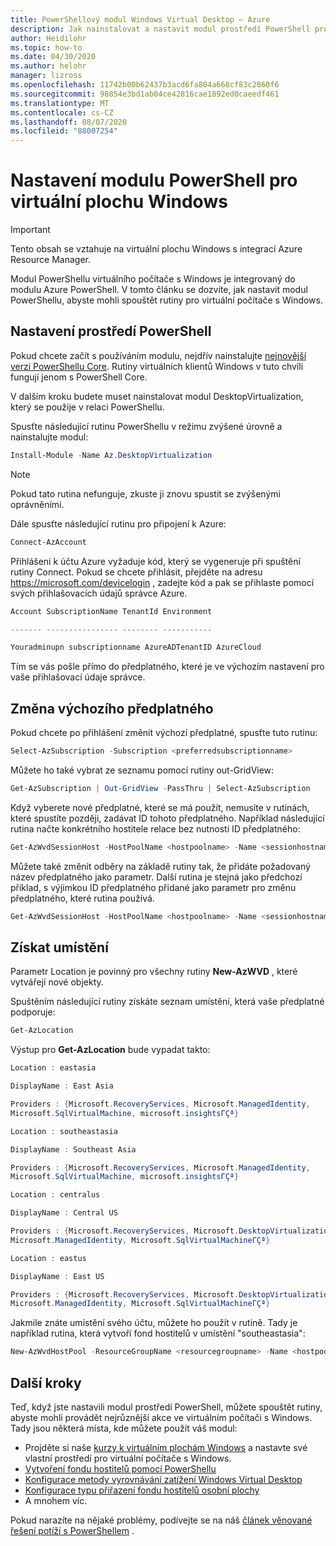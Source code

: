 ```yaml
---
title: PowerShellový modul Windows Virtual Desktop – Azure
description: Jak nainstalovat a nastavit modul prostředí PowerShell pro virtuální počítač s Windows
author: Heidilohr
ms.topic: how-to
ms.date: 04/30/2020
ms.author: helohr
manager: lizross
ms.openlocfilehash: 11742b00b62437b3acd6fa804a668cf83c2860f6
ms.sourcegitcommit: 98854e3bd1ab04ce42816cae1892ed0caeedf461
ms.translationtype: MT
ms.contentlocale: cs-CZ
ms.lasthandoff: 08/07/2020
ms.locfileid: "88007254"
---
```

# <a name="set-up-the-powershell-module-for-windows-virtual-desktop"></a>Nastavení modulu PowerShell pro virtuální plochu Windows

>[!IMPORTANT]
>Tento obsah se vztahuje na virtuální plochu Windows s integrací Azure Resource Manager.

Modul PowerShellu virtuálního počítače s Windows je integrovaný do modulu Azure PowerShell. V tomto článku se dozvíte, jak nastavit modul PowerShellu, abyste mohli spouštět rutiny pro virtuální počítače s Windows.

## <a name="set-up-your-powershell-environment"></a>Nastavení prostředí PowerShell

Pokud chcete začít s používáním modulu, nejdřív nainstalujte [nejnovější verzi PowerShellu Core](/powershell/scripting/install/installing-powershell#powershell-core). Rutiny virtuálních klientů Windows v tuto chvíli fungují jenom s PowerShell Core.

V dalším kroku budete muset nainstalovat modul DesktopVirtualization, který se použije v relaci PowerShellu.

Spusťte následující rutinu PowerShellu v režimu zvýšené úrovně a nainstalujte modul:

```powershell
Install-Module -Name Az.DesktopVirtualization
```

>[!NOTE]
> Pokud tato rutina nefunguje, zkuste ji znovu spustit se zvýšenými oprávněními.

Dále spusťte následující rutinu pro připojení k Azure:

```powershell
Connect-AzAccount
```

Přihlášení k účtu Azure vyžaduje kód, který se vygeneruje při spuštění rutiny Connect. Pokud se chcete přihlásit, přejděte na adresu <https://microsoft.com/devicelogin> , zadejte kód a pak se přihlaste pomocí svých přihlašovacích údajů správce Azure.

```powershell
Account SubscriptionName TenantId Environment

------- ---------------- -------- -----------

Youradminupn subscriptionname AzureADTenantID AzureCloud
```

Tím se vás pošle přímo do předplatného, které je ve výchozím nastavení pro vaše přihlašovací údaje správce.

## <a name="change-the-default-subscription"></a>Změna výchozího předplatného

Pokud chcete po přihlášení změnit výchozí předplatné, spusťte tuto rutinu:

```powershell
Select-AzSubscription -Subscription <preferredsubscriptionname>
```

Můžete ho také vybrat ze seznamu pomocí rutiny out-GridView:

```powershell
Get-AzSubscription | Out-GridView -PassThru | Select-AzSubscription
```

Když vyberete nové předplatné, které se má použít, nemusíte v rutinách, které spustíte později, zadávat ID tohoto předplatného. Například následující rutina načte konkrétního hostitele relace bez nutnosti ID předplatného:

```powershell
Get-AzWvdSessionHost -HostPoolName <hostpoolname> -Name <sessionhostname> -ResourceGroupName <resourcegroupname>
```

Můžete také změnit odběry na základě rutiny tak, že přidáte požadovaný název předplatného jako parametr. Další rutina je stejná jako předchozí příklad, s výjimkou ID předplatného přidané jako parametr pro změnu předplatného, které rutina používá.

```powershell
Get-AzWvdSessionHost -HostPoolName <hostpoolname> -Name <sessionhostname> -ResourceGroupName <resourcegroupname> -SubscriptionId <subscriptionGUID>
```

## <a name="get-locations"></a>Získat umístění

Parametr Location je povinný pro všechny rutiny **New-AzWVD** , které vytvářejí nové objekty.

Spuštěním následující rutiny získáte seznam umístění, která vaše předplatné podporuje:

```powershell
Get-AzLocation
```

Výstup pro **Get-AzLocation** bude vypadat takto:

```powershell
Location : eastasia

DisplayName : East Asia

Providers : {Microsoft.RecoveryServices, Microsoft.ManagedIdentity,
Microsoft.SqlVirtualMachine, microsoft.insightsΓÇª}

Location : southeastasia

DisplayName : Southeast Asia

Providers : {Microsoft.RecoveryServices, Microsoft.ManagedIdentity,
Microsoft.SqlVirtualMachine, microsoft.insightsΓÇª}

Location : centralus

DisplayName : Central US

Providers : {Microsoft.RecoveryServices, Microsoft.DesktopVirtualization,
Microsoft.ManagedIdentity, Microsoft.SqlVirtualMachineΓÇª}

Location : eastus

DisplayName : East US

Providers : {Microsoft.RecoveryServices, Microsoft.DesktopVirtualization,
Microsoft.ManagedIdentity, Microsoft.SqlVirtualMachineΓÇª}
```

Jakmile znáte umístění svého účtu, můžete ho použít v rutině. Tady je například rutina, která vytvoří fond hostitelů v umístění "southeastasia":

```powershell
New-AzWvdHostPool -ResourceGroupName <resourcegroupname> -Name <hostpoolname> -WorkspaceName <workspacename> -Location “southeastasia”
```

## <a name="next-steps"></a>Další kroky

Teď, když jste nastavili modul prostředí PowerShell, můžete spouštět rutiny, abyste mohli provádět nejrůznější akce ve virtuálním počítači s Windows. Tady jsou některá místa, kde můžete použít váš modul:

- Projděte si naše [kurzy k virtuálním plochám Windows]() a nastavte své vlastní prostředí pro virtuální počítače s Windows.
- [Vytvoření fondu hostitelů pomocí PowerShellu](create-host-pools-powershell.md)
- [Konfigurace metody vyrovnávání zatížení Windows Virtual Desktop](configure-host-pool-load-balancing.md)
- [Konfigurace typu přiřazení fondu hostitelů osobní plochy](configure-host-pool-personal-desktop-assignment-type.md)
- A mnohem víc.

Pokud narazíte na nějaké problémy, podívejte se na náš [článek věnované řešení potíží s PowerShellem](troubleshoot-powershell.md) .


